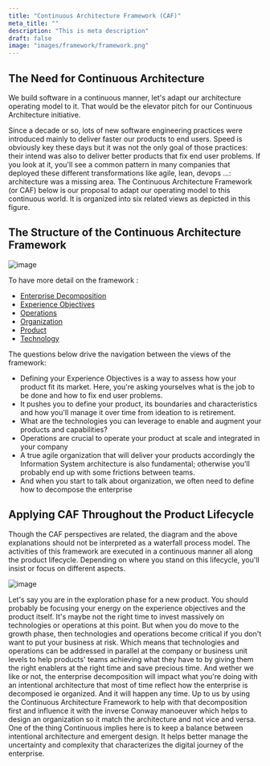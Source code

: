 ```yaml
---
title: "Continuous Architecture Framework (CAF)"
meta_title: ""
description: "This is meta description"
draft: false
image: "images/framework/framework.png"
---
```


## The Need for Continuous Architecture

We build software in a continuous manner, let's adapt our architecture operating model to it. That would be the elevator pitch for our Continuous Architecture initiative.

Since a decade or so, lots of new software engineering practices were introduced mainly to deliver faster our products to end users. Speed is obviously key these days but it was not the only goal of those practices: their intend was also to deliver better products that fix end user problems. If you look at it, you'll see a common pattern in many companies that deployed these different transformations like agile, lean, devops ...: architecture was a missing area. The Continuous Architecture Framework (or CAF) below is our proposal to adapt our operating model to this continuous world. It is organized into six related views as depicted in this figure.

## The Structure of the Continuous Architecture Framework

![image](./images/framework/ca-framework-v08.svg)

To have more detail on the framework :

* [Enterprise Decomposition](enterprise-decomposition)
* [Experience Objectives](experience-objectives)
* [Operations](operations)
* [Organization](organization)
* [Product](product)
* [Technology](technology)

The questions below drive the navigation between the views of the framework:

* Defining your Experience Objectives is a way to assess how your product fit its market. Here, you're asking yourselves what is the job to be done and how to fix end user problems.
* It pushes you to define your product, its boundaries and characteristics and how you'll manage it over time from ideation to is retirement.
* What are the technologies you can leverage to enable and augment your products and capabilities?
* Operations are crucial to operate your product at scale and integrated in your company
* A true agile organization that will deliver your products accordingly the Information System architecture is also fundamental; otherwise you'll probably end up with some frictions between teams.
* And when you start to talk about organization, we often need to define how to decompose the enterprise

## Applying CAF Throughout the Product Lifecycle

Though the CAF perspectives are related, the diagram and the above explanations should not be interpreted as a waterfall process model. The activities of this framework are executed in a continuous manner all along the product lifecycle. Depending on where you stand on this lifecycle, you'll insist or focus on different aspects.

![image](./images/framework/from-idea-to-retirement.png)

Let's say you are in the exploration phase for a new product. You should probably be focusing your energy on the experience objectives and the product itself. It's maybe not the right time to invest massively on technologies or operations at this point. But when you do move to the growth phase, then technologies and operations become critical if you don't want to put your business at risk. Which means that technologies and operations can be addressed in parallel at the company or business unit levels to help products' teams achieving what they have to by giving them the right enablers at the right time and save precious time. And wether we like or not, the enterprise decomposition will impact what you're doing with an intentional architecture that most of time reflect how the enterprise is decomposed ie organized. And it will happen any time. Up to us by using the Continuous Architecture Framework to help with that decomposition first and influence it with the inverse Conway manoeuver which helps to design an organization so it match the architecture and not vice and versa. One of the thing Continuous implies here is to keep a balance between intentional architecture and emergent design. It helps better manage the uncertainty and complexity that characterizes the digital journey of the enterprise.